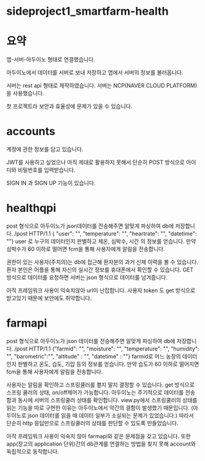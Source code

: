 # sideproject1_smartfarm-health

# 요약


  앱-서버-아두이노 형태로 연결했습니다.
  
  
  아두이노에서 데이터를 서버로 보내 저장하고 앱에서 서버의 정보를 불러옵니다.
  
  
  서버는 rest api 형태로 제작하였습니다. 서버는 NCP(NAVER CLOUD PLATFORM) 을 사용했습니다.
  
  
  첫 프로젝트라 보안과 효율성에 문제가 있을 수 있습니다.
  
  

# accounts


  계정에 관한 정보를 담고 있습니다.
  
  
  JWT를 사용하고 싶었으나 아직 제대로 활용하지 못해서 단순히 POST 방식으로 아이디와 비밀번호를 입력받습니다.
  
  
  SIGN IN 과 SIGN UP 기능이 있습니다.


# healthqpi


  post 형식으로 아두이노가 json데이터를 전송해주면 알맞게 파싱하여 db에 저장합니다.
  /post HTTP/1.1 { "user": "", "temperature": "", "heartrate": "", "datetime": ""}
  user 로 누구의 데이터인지 판별하고 체온, 심박수, 시간 의 정보를 얻습니다.
  만약 심박수가 60 이하로 떨어면 fcm을 통해 사용자에게 알림을 전송합니다.
  
  
  권한이 있는 사용자(주치의)는 db에 접근해 환자분의 과거 신체 이력을 볼 수 있습니다.
  환자 본인은 어플을 통해 자신의 실시간 정보를 휴대폰에서 확인할 수 있습니다.
  GET 방식으로 데이터를 요청하면 서버는 json 형식으로 데이터를 넘겨줍니다.
  
  
  아직 프레임워크 사용이 익숙치않아 url이 난잡합니다. 
  사용자 token 도 get 방식으로 받고있기 때문에 보안에도 취약합니다. 
  
  
  
  # farmapi
  
  
  post 형식으로 아두이노가 json 데이터를 전송해주면 알맞게 파싱하여 db에 저장합니다.
  /post HTTP/1.1 {"farmid": "", "moisture": "", "temperature": "", "humidity": "", "barometric":"", "altitude" : "", "datetime" : ""}
  farmid로 어느 농장의 데이터인지 판별하고 온도, 습도, 기압 등의 정보를 얻습니다.
  만약 습도가 60 이하로 떨어지면 fcm을 통해 사용자에게 알림을 전송합니다.
  
  
  사용자는 알림을 확인하고 스프링쿨러를 켤지 말지 결정할 수 있습니다. 
  get 방식으로 스프링 쿨러의 상태, on/off제어가 가능합니다.
  아두이노는 주기적으로 데이터를 전송함과 동시에 서버의 스프링쿨러 상태를 확인합니다.
  view.py에서 스프링쿨러의 상태를 읽는 기능을 따로 구현한 이유는 아두이노에서 약간의 결함이 발생했기 때문입니다.
  (아두이노로 json 데이터를 읽을 때 데이터 일부가 소실되는 문제가 있었습니다.)
  따라서 단순히 http 응답만으로 스프링쿨러의 상태를 판단할 수 있도록 만들었습니다.
  
  
  아직 프레임워크 사용이 익숙치 않아 farmapi와 같은 문제점을 갖고 있습니다.
  또한 app(장고의 application 단위)간의 db관계를 연결하는 방법을 찾지 못해 account와 독립적으로 동작합니다.
  
  
  
  
  
  
